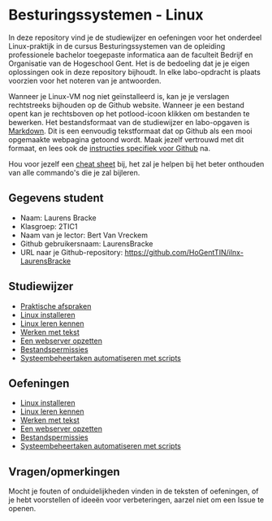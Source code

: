 # Besturingssystemen - Linux

In deze repository vind je de studiewijzer en oefeningen voor het onderdeel Linux-praktijk in de cursus Besturingssystemen van de opleiding professionele bachelor toegepaste informatica aan de faculteit Bedrijf en Organisatie van de Hogeschool Gent. Het is de bedoeling dat je je eigen oplossingen ook in deze repository bijhoudt. In elke labo-opdracht is plaats voorzien voor het noteren van je antwoorden.

Wanneer je Linux-VM nog niet geïnstalleerd is, kan je je verslagen rechtstreeks bijhouden op de Github website. Wanneer je een bestand opent kan je rechtsboven op het potlood-icoon klikken om bestanden te bewerken. Het bestandsformaat van de studiewijzer en labo-opgaven is [Markdown](https://daringfireball.net/projects/markdown/). Dit is een eenvoudig tekstformaat dat op Github als een mooi opgemaakte webpagina getoond wordt. Maak jezelf vertrouwd met dit formaat, en lees ook de [instructies specifiek voor Github](https://help.github.com/articles/getting-started-with-writing-and-formatting-on-github/) na.

Hou voor jezelf een [cheat sheet](labos/cheat-sheet.md) bij, het zal je helpen bij het beter onthouden van alle commando's die je zal bijleren.

## Gegevens student

- Naam: Laurens Bracke  
- Klasgroep: 2TIC1
- Naam van je lector: Bert Van Vreckem
- Github gebruikersnaam: LaurensBracke
- URL naar je Github-repository: https://github.com/HoGentTIN/ilnx-LaurensBracke

## Studiewijzer

* [Praktische afspraken](studiewijzer/praktisch.md)
* [Linux installeren](studiewijzer/installatie.md)
* [Linux leren kennen](studiewijzer/verkenning.md)
* [Werken met tekst](studiewijzer/tekst.md)
* [Een webserver opzetten](studiewijzer/webserver.md)
* [Bestandspermissies](studiewijzer/bestandspermissies.md)
* [Systeembeheertaken automatiseren met scripts](studiewijzer/scripts.md)

## Oefeningen

* [Linux installeren](labos/labo-1-installatie.md)
* [Linux leren kennen](labos/labo-2-verkenning.md)
* [Werken met tekst](labos/labo-3-tekst.md)
* [Een webserver opzetten](labos/labo-4-webserver.md)
* [Bestandspermissies](labos/labo-5-bestandspermissies.md)
* [Systeembeheertaken automatiseren met scripts](labos/labo-6-scripts.md)

## Vragen/opmerkingen

Mocht je fouten of onduidelijkheden vinden in de teksten of oefeningen, of je hebt voorstellen of ideeën voor verbeteringen, aarzel niet om een Issue te openen.


